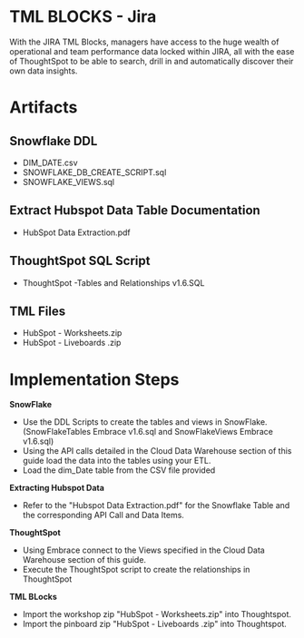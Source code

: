 # TML BLOCKS - Jira

With the JIRA TML Blocks, managers have access to the huge wealth of operational and team performance data locked within JIRA, all with the ease of ThoughtSpot to be able to search, drill in and automatically discover their own data insights.

 
 # Artifacts 
 
 ## Snowflake DDL
 - DIM_DATE.csv
 - SNOWFLAKE_DB_CREATE_SCRIPT.sql
 - SNOWFLAKE_VIEWS.sql

## Extract Hubspot Data Table Documentation 
- HubSpot Data Extraction.pdf

## ThoughtSpot SQL Script 
- ThoughtSpot -Tables and Relationships v1.6.SQL

## TML Files 
- HubSpot - Worksheets.zip
- HubSpot - Liveboards .zip
 
 # Implementation Steps 
 
**SnowFlake**
- Use the DDL Scripts to create the tables and views in SnowFlake. (SnowFlakeTables Embrace v1.6.sql and SnowFlakeViews Embrace v1.6.sql)
- Using the API calls detailed in the Cloud Data Warehouse section of this guide load the data into the tables using your ETL.
- Load the dim_Date table from the CSV file provided

**Extracting Hubspot Data**
- Refer to the "Hubspot Data Extraction.pdf" for the Snowflake Table and the corresponding API Call and Data Items. 

**ThoughtSpot**
- Using Embrace connect to the Views specified in the Cloud Data Warehouse section of this guide.
- Execute the ThoughtSpot script to create the relationships in ThoughtSpot

**TML BLocks**

- Import the workshop zip "HubSpot - Worksheets.zip" into Thoughtspot. 
- Import the pinboard zip "HubSpot - Liveboards .zip" into Thoughtspot. 

